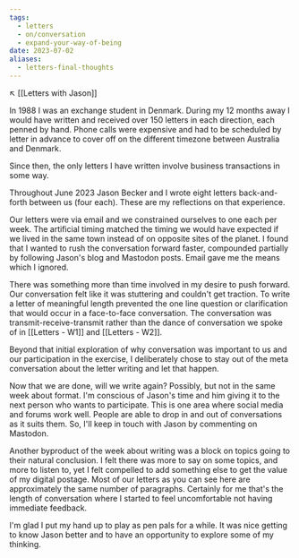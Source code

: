 ```yaml
---
tags:
  - letters
  - on/conversation
  - expand-your-way-of-being
date: 2023-07-02
aliases:
  - letters-final-thoughts
---
```

↖️ [[Letters with Jason]]

In 1988 I was an exchange student in Denmark. During my 12 months away I would have written and received over 150 letters in each direction, each penned by hand. Phone calls were expensive and had to be scheduled by letter in advance to cover off on the different timezone between Australia and Denmark.

Since then, the only letters I have written involve business transactions in some way.

Throughout June 2023 Jason Becker and I wrote eight letters back-and-forth between us (four each). These are my reflections on that experience.

Our letters were via email and we constrained ourselves to one each per week. The artificial timing matched the timing we would have expected if we lived in the same town instead of on opposite sites of the planet. I found that I wanted to rush the conversation forward faster, compounded partially by following Jason's blog and Mastodon posts. Email gave me the means which I ignored.

There was something more than time involved in my desire to push forward. Our conversation felt like it was stuttering and couldn't get traction. To write a letter of meaningful length prevented the one line question or clarification that would occur in a face-to-face conversation. The conversation was transmit-receive-transmit rather than the dance of conversation we spoke of in [[Letters - W1]] and [[Letters - W2]].

Beyond that initial exploration of why conversation was important to us and our participation in the exercise, I deliberately chose to stay out of the meta conversation about the letter writing and let that happen.

Now that we are done, will we write again? Possibly, but not in the same week about format. I'm conscious of Jason's time and him giving it to the next person who wants to participate. This is one area where social media and forums work well. People are able to drop in and out of conversations as it suits them. So, I'll keep in touch with Jason by commenting on Mastodon.

Another byproduct of the week about writing was a block on topics going to their natural conclusion. I felt there was more to say on some topics, and more to listen to, yet I felt compelled to add something else to get the value of my digital postage. Most of our letters as you can see here are approximately the same number of paragraphs. Certainly for me that's the length of conversation where I started to feel uncomfortable not having immediate feedback.

I'm glad I put my hand up to play as pen pals for a while. It was nice getting to know Jason better and to have an opportunity to explore some of my thinking.


